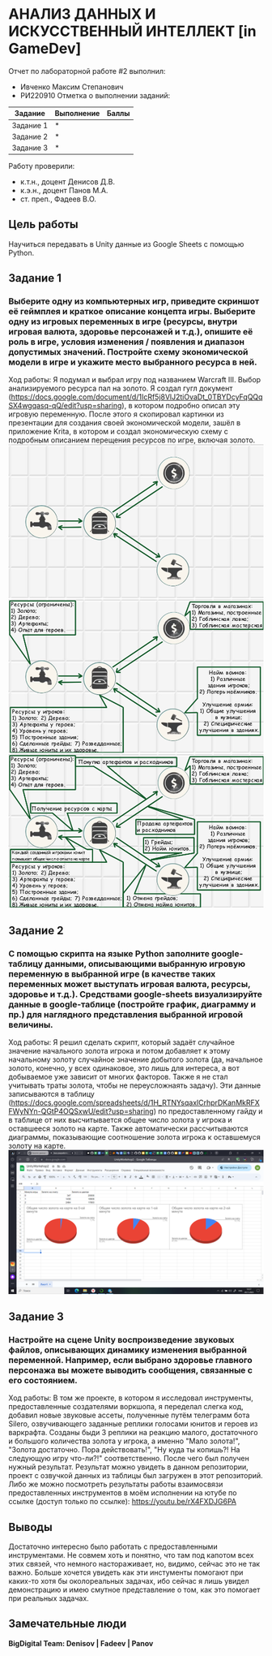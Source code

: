 # АНАЛИЗ ДАННЫХ И ИСКУССТВЕННЫЙ ИНТЕЛЛЕКТ [in GameDev]
Отчет по лабораторной работе #2 выполнил:
- Ивченко Максим Степанович
- РИ220910
Отметка о выполнении заданий:

| Задание | Выполнение | Баллы |
| ------ | ------ | ------ |
| Задание 1 | * |  |
| Задание 2 | * |  |
| Задание 3 | * |  |

Работу проверили:
- к.т.н., доцент Денисов Д.В.
- к.э.н., доцент Панов М.А.
- ст. преп., Фадеев В.О.

## Цель работы
Научиться передавать в Unity данные из Google Sheets с помощью Python.

## Задание 1
### Выберите одну из компьютерных игр, приведите скриншот её геймплея и краткое описание концепта игры. Выберите одну из игровых переменных в игре (ресурсы, внутри игровая валюта, здоровье персонажей и т.д.), опишите её роль в игре, условия изменения / появления и диапазон допустимых значений. Постройте схему экономической модели в игре и укажите место выбранного ресурса в ней.
Ход работы:
Я подумал и выбрал игру под названием Warcraft III. Выбор анализируемого ресурса пал на золото. Я создал гугл документ (https://docs.google.com/document/d/1IcRf5j8VlJ2tiOvaDt_0TBYDcyFqQQqSX4wgqasq-qQ/edit?usp=sharing), в котором подробно описал эту игровую переменную. После этого я скопировал картинки из презентации для создания своей экономической модели, зашёл в приложение Krita, в котором и создал экономическую схему с подробным описанием перещения ресурсов по игре, включая золото.
![Экономическа схема Warcraft III (упрощенная)](https://github.com/WhiteAnge1/Workshop2/blob/main/Экономическа%20схема%20Warcraft%20III%20(упрощенная).png)
![Экономическа схема Warcraft III (более подробная)](https://github.com/WhiteAnge1/Workshop2/blob/main/Экономическа%20схема%20Warcraft%20III%20(более%20подробная).png)
![Экономическа схема Warcraft III (подробная)](https://github.com/WhiteAnge1/Workshop2/blob/main/Экономическа%20схема%20Warcraft%20III%20(подробная).png)

## Задание 2
### С помощью скрипта на языке Python заполните google-таблицу данными, описывающими выбранную игровую переменную в выбранной игре (в качестве таких переменных может выступать игровая валюта, ресурсы, здоровье и т.д.). Средствами google-sheets визуализируйте данные в google-таблице (постройте график, диаграмму и пр.) для наглядного представления выбранной игровой величины.

Ход работы: Я решил сделать скрипт, который задаёт случайное значение начального золота игрока и потом добавляет к этому начальному золоту случайное значение добытого золота (да, начальное золото, конечно, у всех одинаковое, это лишь для интереса, а вот добываемое уже зависит от многих факторов. Также я не стал учитывать траты золота, чтобы не переусложнаять задачу). Эти данные записываются в таблицу (https://docs.google.com/spreadsheets/d/1H_RTNYsqaxlCrhprDKanMkRFXFWyNYn-QGtP4OQSxwU/edit?usp=sharing) по предоставленному гайду и в таблице от них высчитывается общее число золота у игрока и оставшееся золото на карте. Также автоматически рассчитываются диаграммы, показывающие соотношение золота игрока к оставшемуся золоту на карте.
![Таблица](https://github.com/WhiteAnge1/Workshop2/blob/main/Диаграммы.png)

## Задание 3
### Настройте на сцене Unity воспроизведение звуковых файлов, описывающих динамику изменения выбранной переменной. Например, если выбрано здоровье главного персонажа вы можете выводить сообщения, связанные с его состоянием.
Ход работы: В том же проекте, в котором я исследовал инструменты, предоставленные создателями воркшопа, я переделал слегка код, добавил новые звуковые ассеты, полученные путём телеграмм бота Silero, озвучивающего заданные реплики голосами юнитов и героев из варкрафта. Созданы быди 3 реплики на реакцию малого, достаточного и большого количества золота у игрока, а именно "Мало золота!", "Золота достаточно. Пора действовать!", "Ну куда ты копишь?! На следующую игру что-ли?!" соответственно. После чего был получен нужный результат.
Результат можно увидеть в данном репозитории, проект с озвучкой данных из таблицы был загружен в этот репозиторий. Либо же можно посмотреть результаты работы взаимосвязи предоставленных инструментов в моём исполнении на ютубе по ссылке (доступ только по ссылке): https://youtu.be/rX4FXDJG6PA

## Выводы
Достаточно интересно было работать с предоставленными инструментами. Не совмем хоть и понятно, что там под капотом всех этих связей, что немного настораживает, но, видимо, сейчас это не так важно. Больше хочется увидеть как эти инстументы помогают при каких-то хотя бы околореальных задачах, ибо сейчас я лишь увидел демонстрацию и имею смутное представление о том, как это помогает при реальных задачах.

## Замечательные люди

**BigDigital Team: Denisov | Fadeev | Panov**
